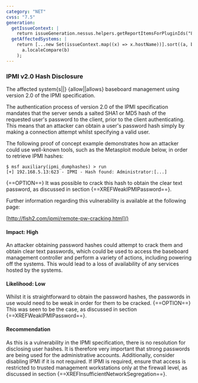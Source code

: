 ```yaml
---
category: "NET"
cvss: "7.5"
generation:
  getIssueContext: |
    return issueGeneration.nessus.helpers.getReportItemsForPluginIds("80101");
  getAffectedSystems: |
    return [...new Set(issueContext.map((x) => x.hostName))].sort((a, b) =>
      a.localeCompare(b)
    );
---
```

### IPMI v2.0 Hash Disclosure
The affected system{s||} {allow||allows} baseboard management using version 2.0 of the IPMI specification.

The authentication process of version 2.0 of the IPMI specification mandates that the server sends a salted SHA1 or MD5 hash of the requested user's password to the client, prior to the client authenticating. This means that an attacker can obtain a user's password hash simply by making a connection attempt whilst specifying a valid user.

The following proof of concept example demonstrates how an attacker could use well-known tools, such as the Metasploit module below, in order to retrieve IPMI hashes:

```
$ msf auxiliary(ipmi_dumphashes) > run
[+] 192.168.5.13:623 - IPMI - Hash found: Administrator:[...]
```

{==OPTION==} It was possible to crack this hash to obtain the clear text password, as discussed in section {==XREFWeakIPMIPassword==}.

Further information regarding this vulnerability is available at the following page:

[http://fish2.com/ipmi/remote-pw-cracking.html]()
#### Impact: High
An attacker obtaining password hashes could attempt to crack them and obtain clear text passwords, which could be used to access the baseboard management controller and perform a variety of actions, including powering off the systems. This would lead to a loss of availability of any services hosted by the systems.
#### Likelihood: Low
Whilst it is straightforward to obtain the password hashes, the passwords in use would need to be weak in order for them to be cracked. {==OPTION==} This was seen to be the case, as discussed in section {==XREFWeakIPMIPassword==}.
#### Recommendation
As this is a vulnerability in the IPMI specification, there is no resolution for disclosing user hashes. It is therefore very important that strong passwords are being used for the administrative accounts. Additionally, consider disabling IPMI if it is not required. If IPMI is required, ensure that access is restricted to trusted management workstations only at the firewall level, as discussed in section {==XREFInsufficientNetworkSegregation==}.
